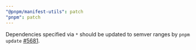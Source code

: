 ```yaml
---
"@pnpm/manifest-utils": patch
"pnpm": patch
---
```


Dependencies specified via `*` should be updated to semver ranges by `pnpm update` [#5681](https://github.com/pnpm/pnpm/issues/5681).
